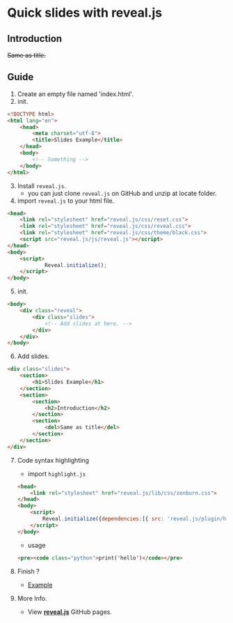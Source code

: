 # Quick slides with reveal.js
## Introduction

~~Same as title.~~

## Guide

1. Create an empty file named 'index.html'.
2. init.

```html
<!DOCTYPE html>
<html lang="en">
    <head>
        <meta charset="utf-8">
        <title>Slides Example</title>
    </head>
    <body>
        <!-- Something -->
    </body>
</html>
```

3. Install `reveal.js`.
    - you can just clone `reveal.js` on GitHub and unzip at locate folder.
4. import `reveal.js` to your html file.

```html
<head>
    <link rel="stylesheet" href="reveal.js/css/reset.css">  
    <link rel="stylesheet" href="reveal.js/css/reveal.css">
    <link rel="stylesheet" href="reveal.js/css/theme/black.css">
    <script src="reveal.js/js/reveal.js"></script>    
</head>
<body>
    <script>
            Reveal.initialize();
    </script>
</body>
```

5. init.

```html
<body>
    <div class="reveal">
        <div class="slides">
            <!-- Add slides at here. -->
        </div>
    </div>
</body>
```

6. Add slides.

```html
<div class="slides">
    <section>
        <h1>Slides Example</h1>
    </section>
    <section>
        <section>
            <h2>Introduction</h2>
        </section>
        <section>
            <del>Same as title</del>
        </section>
    </section>
</div>
```

7. Code syntax highlighting
    - import `highlight.js`

    ```html
    <head>
        <link rel="stylesheet" href="reveal.js/lib/css/zenburn.css">
    </head>
    <body>
        <script>
            Reveal.initialize({dependencies:[{ src: 'reveal.js/plugin/highlight/highlight.js', async: true, condition: function() { return !!document.querySelector( 'pre code' ); }, callback: function() { hljs.initHighlightingOnLoad(); } }]});
        </script>
    </body>
    ```
    
    - usage

    ```html
    <pre><code class="python">print('hello')</code></pre>
    ```

8. Finish ?
    - [Example](example/index.html)
9. More Info.
    - View [**reveal.js**](https://github.com/hakimel/reveal.js) GitHub pages.
